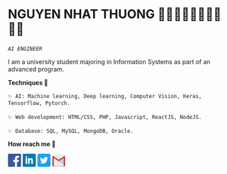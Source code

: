# NGUYEN NHAT THUONG 👋🏻👋🏻👋🏻👋🏻👋🏻
*`AI ENGINEER`*

I am a university student majoring in Information Systems as part of an advanced program.
	
<space><space>

**Techniques 🤖**

	✨ AI: Machine learning, Deep learning, Computer Vision, Keras, Tensorflow, Pytorch. 
 
  	✨ Web development: HTML/CSS, PHP, Javascript, ReactJS, NodeJS.

	✨ Database: SQL, MySQL, MongoDB, Oracle.

**How reach me 📩**
<p align="left">
    	<code><a href="https://www.facebook.com/zu.itpc/"><img width="30px" src="./images/facebook.png" title="Facebook"/></a></code>
	<code><a href="https://www.linkedin.com/in/thưởng-nguyễn-315184207/"><img width="30px" src="./images/linkedin.png" title="Linkedin"/></a></code>
	<code><a href="https://twitter.com/ThngNgu93664987"><img width="30px" src="./images/twitter.png" title="Twitter"/></a></code>
	<code><a href="mailto:thuongnn525@gmail.com"><img width="30px" src="./images/gmail.png" title="Gmail"/></a></code>
 </p>


 






